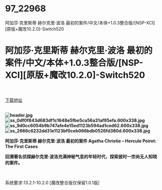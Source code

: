 # 97_22968
阿加莎·克里斯蒂 赫尔克里·波洛 最初的案件/中文/本体+1.0.3整合版/[NSP-XCI][原版+魔改10.2.0]-Switch520
# 阿加莎·克里斯蒂 赫尔克里·波洛 最初的案件/中文/本体+1.0.3整合版/[NSP-XCI][原版+魔改10.2.0]-Switch520
 <br/></br>
[下载地址](https://www.switch520.cc/article/22968 "下载地址")
<br/></br>

<p><strong><img title="header.jpg" src="https://www.switch520.cc/muke_img/2021_10_06_807d61370dfab.jpg" alt="header.jpg"></strong><br>
<strong><img title="ss_0df0f843d683df1c1648e5fbe5ca56a31af95efa.600x338.jpg" src="https://www.switch520.cc/muke_img/2021_10_01_5637be8e11425.jpg" alt="ss_0df0f843d683df1c1648e5fbe5ca56a31af95efa.600x338.jpg"></strong><br>
<strong><img title="ss_9d0cc6054b9b747afe4e15ed1123b594ad1ced62.600x338.jpg" src="https://www.switch520.cc/muke_img/2021_10_01_c4f24884dbb91.jpg" alt="ss_9d0cc6054b9b747afe4e15ed1123b594ad1ced62.600x338.jpg"></strong><br>
<strong><img title="ss_2666c6232dd31e1123bf0ceb066bdb0526fd380d.600x338.jpg" src="https://www.switch520.cc/muke_img/2021_10_06_699430ba08228.jpg" alt="ss_2666c6232dd31e1123bf0ceb066bdb0526fd380d.600x338.jpg">&nbsp;</strong></p>
<p><strong>阿加莎·克里斯蒂 赫尔克里·波洛 最初的案件 Agatha Christie – Hercule Poirot: The First Cases</strong></p>
<p><strong>回溯著名侦探赫尔克里·波洛充满神秘气息的年轻时代，探索彼时一宗尚无人知晓的案件。</strong></p>
<p>&nbsp;</p>
<p>系统要求:13.2.1-10.2.0 [魔改整合版仅保留1.0.1版]</p>




